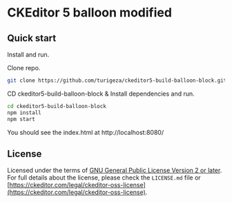 CKEditor 5 balloon modified
==============================================

## Quick start

Install and run.

Clone repo.
```bash
git clone https://github.com/turigeza/ckeditor5-build-balloon-block.git
```

CD ckeditor5-build-balloon-block & Install dependencies and run.
```bash
cd ckeditor5-build-balloon-block
npm install
npm start
```
You should see the index.html at http://localhost:8080/

## License

Licensed under the terms of [GNU General Public License Version 2 or later](http://www.gnu.org/licenses/gpl.html). For full details about the license, please check the `LICENSE.md` file or [https://ckeditor.com/legal/ckeditor-oss-license](https://ckeditor.com/legal/ckeditor-oss-license).
